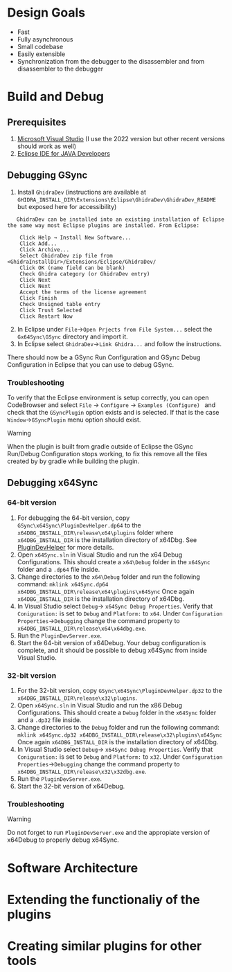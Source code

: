 # Design Goals

* Fast
* Fully asynchronous
* Small codebase
* Easily extensible
* Synchronization from the debugger to the disassembler and from disassembler to the debugger

# Build and Debug

## Prerequisites
1. [Microsoft Visual Studio](https://visualstudio.microsoft.com/) (I use the 2022 version but other recent versions should work as well)
2. [Eclipse IDE for JAVA Developers](https://www.eclipse.org/downloads/)

## Debugging GSync

1. Install `GhidraDev` (instructions are available at `GHIDRA_INSTALL_DIR\Extensions\Eclipse\GhidraDev\GhidraDev_README` but exposed here for accessibility)
```
   GhidraDev can be installed into an existing installation of Eclipse the same way most Eclipse plugins are installed. From Eclipse:

    Click Help → Install New Software...
    Click Add...
    Click Archive...
    Select GhidraDev zip file from <GhidraInstallDir>/Extensions/Eclipse/GhidraDev/
    Click OK (name field can be blank)
    Check Ghidra category (or GhidraDev entry)
    Click Next
    Click Next
    Accept the terms of the license agreement
    Click Finish
    Check Unsigned table entry
    Click Trust Selected
    Click Restart Now
```
2. In Eclipse under `File`->`Open Prjects from File System...` select the `Gx64Sync\GSync` directory and import it.
3. In Eclipse select `GhidraDev`->`Link Ghidra...` and follow the instructions. 

There should now be a GSync Run Configuration and GSync Debug Configuration in Eclipse that you can use to debug GSync.

### Troubleshooting
To verify that the Eclipse environment is setup correctly, you can open CodeBrowser and select
``File`` -> ``Configure`` -> ``Examples (Configure) `` and check that the `GSyncPlugin` option
exists and is selected. If that is the case ``Window``->``GSyncPlugin`` menu option should exist.

> [!WARNING] 
> When the plugin is built from gradle outside of Eclipse the GSync Run/Debug Configuration stops working, to fix this remove all the files created by
> by gradle while building the plugin.

## Debugging x64Sync

### 64-bit version
1. For debugging the 64-bit version, copy ``GSync\x64Sync\PluginDevHelper.dp64`` to the ``x64DBG_INSTALL_DIR\release\x64\plugins`` folder where ``x64DBG_INSTALL_DIR`` is the installation directory of x64Dbg. See [PluginDevHelper](https://github.com/x64dbg/PluginDevHelper) for more details.
2. Open ``x64Sync.sln`` in Visual Studio and run the x64 Debug Configurations. This should create a `x64\Debug` folder  in the `x64Sync` folder and a `.dp64` file inside.
3. Change directories to the `x64\Debug` folder and run the following command:
   ``
   mklink x64Sync.dp64 x64DBG_INSTALL_DIR\release\x64\plugins\x64Sync
   ``
   Once again ``x64DBG_INSTALL_DIR`` is the installation directory of x64Dbg.
4. In Visual Studio select `Debug`-> `x64Sync Debug Properties`. Verify that ``Coniguration:`` is set to ``Debug`` and ``Platform:`` to ``x64``. Under ``Configuration Properties``->``Debugging`` change the command property to ``x64DBG_INSTALL_DIR\release\x64\x64dbg.exe``. 
5. Run the `PluginDevServer.exe`.
6. Start the 64-bit version of x64Debug. 
Your debug configuration is complete, and it should be possible to debug x64Sync from inside Visual Studio.

### 32-bit version
1. For the 32-bit version, copy ``GSync\x64Sync\PluginDevHelper.dp32`` to the ``x64DBG_INSTALL_DIR\release\x32\plugins``.
2. Open ``x64Sync.sln`` in Visual Studio and run the x86 Debug Configurations. This should create a `Debug` folder  in the `x64Sync` folder and a `.dp32` file inside.
3. Change directories to the `Debug` folder and run the following command:
   ``
   mklink x64Sync.dp32 x64DBG_INSTALL_DIR\release\x32\plugins\x64Sync
   ``
   Once again ``x64DBG_INSTALL_DIR`` is the installation directory of x64Dbg.
4. In Visual Studio select `Debug`-> `x64Sync Debug Properties`. Verify that ``Coniguration:`` is set to ``Debug`` and ``Platform:`` to ``x32``. Under ``Configuration Properties``->``Debugging`` change the command property to ``x64DBG_INSTALL_DIR\release\x32\x32dbg.exe``. 
5. Run the `PluginDevServer.exe`.
6. Start the 32-bit version of x64Debug. 

### Troubleshooting
> [!WARNING] 
> Do not forget to run `PluginDevServer.exe` and the appropiate version of x64Debug to properly debug x64Sync. 
# Software Architecture

# Extending the functionaliy of the plugins

# Creating similar plugins for other tools
